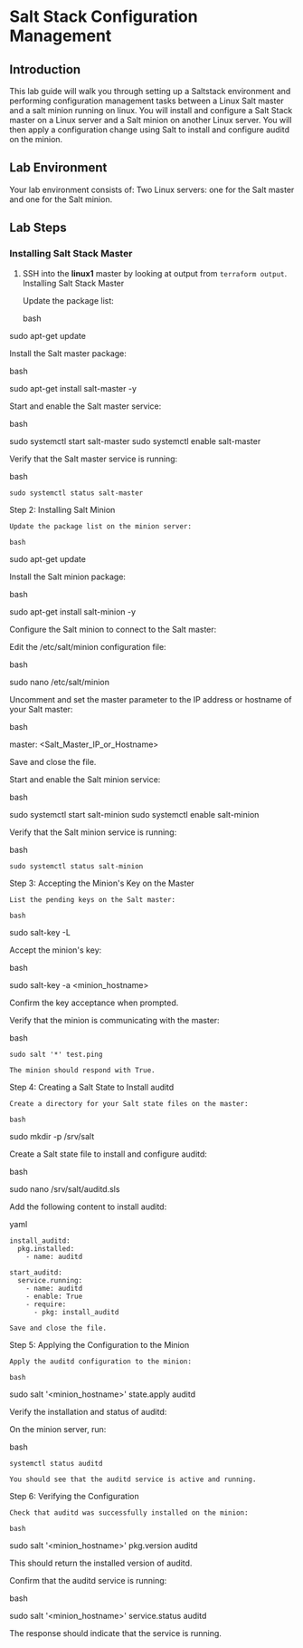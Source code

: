 # Salt Stack Configuration Management
## Introduction

This lab guide will walk you through setting up a Saltstack environment and performing configuration management tasks between a Linux Salt master and a salt minion running on linux.  You will install and configure a Salt Stack master on a Linux server and a Salt minion on another Linux server. You will then apply a configuration change using Salt to install and configure auditd on the minion.


## Lab Environment
Your lab environment consists of:
Two Linux servers: one for the Salt master and one for the Salt minion.

## Lab Steps

### Installing Salt Stack Master

1. SSH into the **linux1** master by looking at output from ```terraform output```.  Installing Salt Stack Master

    Update the package list:

    bash

sudo apt-get update

Install the Salt master package:

bash

sudo apt-get install salt-master -y

Start and enable the Salt master service:

bash

sudo systemctl start salt-master
sudo systemctl enable salt-master

Verify that the Salt master service is running:

bash

    sudo systemctl status salt-master

Step 2: Installing Salt Minion

    Update the package list on the minion server:

    bash

sudo apt-get update

Install the Salt minion package:

bash

sudo apt-get install salt-minion -y

Configure the Salt minion to connect to the Salt master:

Edit the /etc/salt/minion configuration file:

bash

sudo nano /etc/salt/minion

Uncomment and set the master parameter to the IP address or hostname of your Salt master:

bash

master: <Salt_Master_IP_or_Hostname>

Save and close the file.

Start and enable the Salt minion service:

bash

sudo systemctl start salt-minion
sudo systemctl enable salt-minion

Verify that the Salt minion service is running:

bash

    sudo systemctl status salt-minion

Step 3: Accepting the Minion's Key on the Master

    List the pending keys on the Salt master:

    bash

sudo salt-key -L

Accept the minion's key:

bash

sudo salt-key -a <minion_hostname>

Confirm the key acceptance when prompted.

Verify that the minion is communicating with the master:

bash

    sudo salt '*' test.ping

    The minion should respond with True.

Step 4: Creating a Salt State to Install auditd

    Create a directory for your Salt state files on the master:

    bash

sudo mkdir -p /srv/salt

Create a Salt state file to install and configure auditd:

bash

sudo nano /srv/salt/auditd.sls

Add the following content to install auditd:

yaml

    install_auditd:
      pkg.installed:
        - name: auditd

    start_auditd:
      service.running:
        - name: auditd
        - enable: True
        - require:
          - pkg: install_auditd

    Save and close the file.

Step 5: Applying the Configuration to the Minion

    Apply the auditd configuration to the minion:

    bash

sudo salt '<minion_hostname>' state.apply auditd

Verify the installation and status of auditd:

On the minion server, run:

bash

    systemctl status auditd

    You should see that the auditd service is active and running.

Step 6: Verifying the Configuration

    Check that auditd was successfully installed on the minion:

    bash

sudo salt '<minion_hostname>' pkg.version auditd

This should return the installed version of auditd.

Confirm that the auditd service is running:

bash

sudo salt '<minion_hostname>' service.status auditd

The response should indicate that the service is running.
